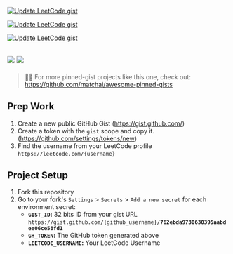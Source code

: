 

[![Update LeetCode gist](https://github.com/joydip007x/leetcode-box/actions/workflows/schedule.yml/badge.svg)](https://github.com/joydip007x/leetcode-box/actions/workflows/schedule.yml)

[![Update LeetCode gist](https://github.com/joydip007x/leetcode-box/actions/workflows/schedule.yml/badge.svg)](https://github.com/joydip007x/leetcode-box/actions/workflows/schedule.yml)

[![Update LeetCode gist](https://github.com/joydip007x/leetcode-box/actions/workflows/schedule.yml/badge.svg?event=create)](https://github.com/joydip007x/leetcode-box/actions/workflows/schedule.yml)

![](https://img.shields.io/github/license/puiiyuen/leetcode-box)
![](https://img.shields.io/github/workflow/status/puiiyuen/leetcode-box/Update%20LeetCode%20gist)
---
> 📌✨ For more pinned-gist projects like this one, check out:
>  https://github.com/matchai/awesome-pinned-gists

## Prep Work

1. Create a new public GitHub Gist (https://gist.github.com/)
2. Create a token with the `gist` scope and copy it. (https://github.com/settings/tokens/new)
3. Find the username from your LeetCode profile `https://leetcode.com/{username}`

## Project Setup

1. Fork this repository
2. Go to your fork's `Settings` > `Secrets` > `Add a new secret` for each environment secret:
   - **`GIST_ID`:** 32 bits ID from your gist URL 
     `https://gist.github.com/{github_username}/`**`762ebda9730630395aabdee06ce58fd1`**
   - **`GH_TOKEN`:** The GitHub token generated above
   - **`LEETCODE_USERNAME`:** Your LeetCode Username
